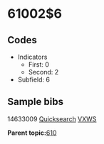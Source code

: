 # 61002$6

## Codes

-   Indicators
    -   First: 0
    -   Second: 2
-   Subfield: 6

## Sample bibs

14633009 [Quicksearch](https://search.library.yale.edu/catalog/14633009) [VXWS](http://prodorbis.library.yale.edu:7014/vxws/GetHoldingsService?bibId=14633009)

**Parent topic:**[610](../../tags/610/610.md)

